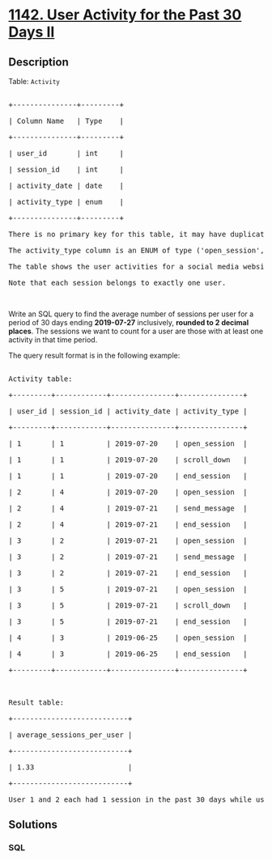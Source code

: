 # [1142. User Activity for the Past 30 Days II](https://leetcode.com/problems/user-activity-for-the-past-30-days-ii)



## Description

<p>Table: <code>Activity</code></p>



<pre>

+---------------+---------+

| Column Name   | Type    |

+---------------+---------+

| user_id       | int     |

| session_id    | int     |

| activity_date | date    |

| activity_type | enum    |

+---------------+---------+

There is no primary key for this table, it may have duplicate rows.

The activity_type column is an ENUM of type (&#39;open_session&#39;, &#39;end_session&#39;, &#39;scroll_down&#39;, &#39;send_message&#39;).

The table shows the user activities for a social media website.

Note that each session belongs to exactly one user.</pre>



<p>&nbsp;</p>



<p>Write an SQL query to find the average number of sessions per user for a period of 30 days ending <strong>2019-07-27</strong>&nbsp;inclusively, <strong>rounded to 2 decimal places</strong>. The sessions we want to count for a user are those with at least one activity in that time period.</p>



<p>The query result format is in the following example:</p>



<pre>

Activity table:

+---------+------------+---------------+---------------+

| user_id | session_id | activity_date | activity_type |

+---------+------------+---------------+---------------+

| 1       | 1          | 2019-07-20    | open_session  |

| 1       | 1          | 2019-07-20    | scroll_down   |

| 1       | 1          | 2019-07-20    | end_session   |

| 2       | 4          | 2019-07-20    | open_session  |

| 2       | 4          | 2019-07-21    | send_message  |

| 2       | 4          | 2019-07-21    | end_session   |

| 3       | 2          | 2019-07-21    | open_session  |

| 3       | 2          | 2019-07-21    | send_message  |

| 3       | 2          | 2019-07-21    | end_session   |

| 3       | 5          | 2019-07-21    | open_session  |

| 3       | 5          | 2019-07-21    | scroll_down   |

| 3       | 5          | 2019-07-21    | end_session   |

| 4       | 3          | 2019-06-25    | open_session  |

| 4       | 3          | 2019-06-25    | end_session   |

+---------+------------+---------------+---------------+



Result table:

+---------------------------+ 

| average_sessions_per_user |

+---------------------------+ 

| 1.33                      |

+---------------------------+ 

User 1 and 2 each had 1 session in the past 30 days while user 3 had 2 sessions so the average is (1 + 1 + 2) / 3 = 1.33.</pre>

## Solutions

<!-- tabs:start -->

### **SQL**

```sql

```

<!-- tabs:end -->